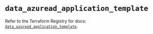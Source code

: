 # `data_azuread_application_template`

Refer to the Terraform Registry for docs: [`data_azuread_application_template`](https://registry.terraform.io/providers/hashicorp/azuread/2.49.1/docs/data-sources/application_template).
